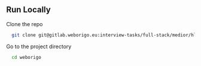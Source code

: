 ## Run Locally

Clone the repo

```bash
  git clone git@gitlab.weborigo.eu:interview-tasks/full-stack/medior/hlaing-min-than.git weborigo
```

Go to the project directory

```bash
  cd weborigo
```